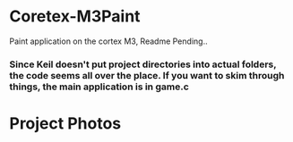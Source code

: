 # Coretex-M3Paint
Paint application on the cortex M3, Readme Pending..

### Since Keil doesn't put project directories into actual folders, the code seems all over the place. If you want to skim through things, the main application is in game.c

# Project Photos

